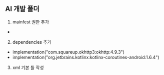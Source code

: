 ## AI 개발 폴더
1. mainfest 권한 추가
- <uses-permission android:name="android.permission.INTERNET" />

2. dependencies 추가
- implementation("com.squareup.okhttp3:okhttp:4.9.3")
- implementation("org.jetbrains.kotlinx:kotlinx-coroutines-android:1.6.4")
3. xml 기본 틀 작성